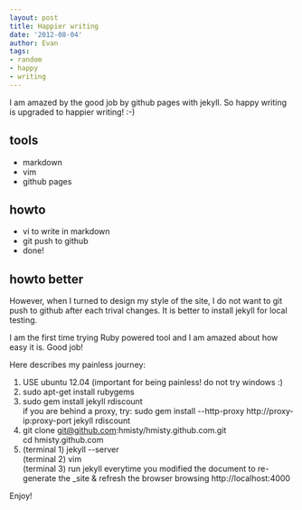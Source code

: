 ```yaml
---
layout: post
title: Happier writing
date: '2012-08-04'
author: Evan
tags:
- random
- happy
- writing
---
```


I am amazed by the good job by github pages with jekyll.
So happy writing is upgraded to happier writing! :-)

## tools
- markdown
- vim
- github pages

## howto
- vi to write in markdown
- git push to github
- done!

## howto better
However, when I turned to design my style of the site, I do not want to git push to github after each trival changes. It is better to install jekyll for local testing.

I am the first time trying Ruby powered tool and I am amazed about how easy it is. Good job!

Here describes my painless journey:

1. USE ubuntu 12.04 (important for being painless! do not try windows :)
2. sudo apt-get install rubygems
3. sudo gem install jekyll rdiscount <br>
   if you are behind a proxy, try: sudo gem install --http-proxy http://proxy-ip:proxy-port jekyll rdiscount
4. git clone git@github.com:hmisty/hmisty.github.com.git <br>
   cd hmisty.github.com
5. (terminal 1) jekyll --server <br>
   (terminal 2) vim <br>
   (terminal 3) run jekyll everytime you modified the document to re-generate the _site & refresh the browser browsing http://localhost:4000

Enjoy!
